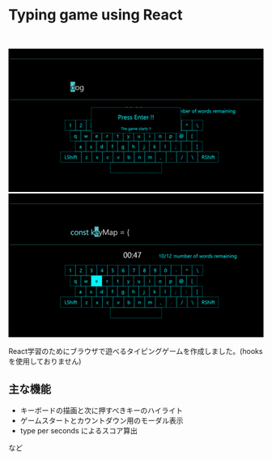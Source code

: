 # Typing game using React
<br>

![ss1](ss1.png)
![ss2](ss2.png)

React学習のためにブラウザで遊べるタイピングゲームを作成しました。(hooksを使用しておりません)

## 主な機能
- キーボードの描画と次に押すべきキーのハイライト
- ゲームスタートとカウントダウン用のモーダル表示
- type per seconds によるスコア算出

など


